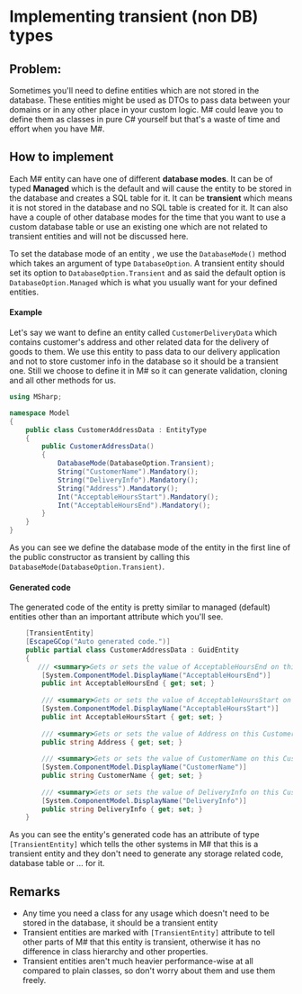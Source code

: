 # Implementing transient (non DB) types

## Problem:

Sometimes you'll need to define entities which are not stored in the database.
These entities might be used as DTOs to pass data between your domains or in any other place in your custom logic.
M# could leave you to define them as classes in pure C# yourself but that's a waste of time and effort when you have M#.

## How to implement

Each M# entity can have one of different **database modes**.
It can be of typed **Managed** which is the default and will cause the entity to be stored in the database and creates a SQL table for it.
It can be **transient** which means it is not stored in the database and no SQL table is created for it.
It can also have a couple of other database modes for the time that you want to use a custom database table or use an existing one which are not related to transient entities and will not be discussed here.

To set the database mode of an entity , we use the `DatabaseMode()` method which takes an argument of type `DatabaseOption`.
A transient entity should set its option to `DatabaseOption.Transient` and as said the default option is `DatabaseOption.Managed` which is what you usually want for your defined entities.

#### Example

Let's say we want to define an entity called `CustomerDeliveryData` which contains customer's address and other related data for the delivery of goods to them.
We use this entity to pass data to our delivery application and not to store customer info in the database so it should be a transient one.
Still we choose to define it in M# so it can generate validation, cloning and all other methods for us.

```csharp
using MSharp;

namespace Model
{
    public class CustomerAddressData : EntityType
    {
        public CustomerAddressData()
        {
            DatabaseMode(DatabaseOption.Transient);
            String("CustomerName").Mandatory();
            String("DeliveryInfo").Mandatory();
            String("Address").Mandatory();
            Int("AcceptableHoursStart").Mandatory();
            Int("AcceptableHoursEnd").Mandatory();
        }
    }
}
```
As you can see we define the database mode of the entity in the first line of the public constructor as transient by calling this `DatabaseMode(DatabaseOption.Transient)`.

#### Generated code

The generated code of the entity is pretty similar to managed (default) entities other than an important attribute which you'll see.

```csharp
    [TransientEntity]
    [EscapeGCop("Auto generated code.")]
    public partial class CustomerAddressData : GuidEntity
    {
       /// <summary>Gets or sets the value of AcceptableHoursEnd on this Customer address data instance.</summary>
        [System.ComponentModel.DisplayName("AcceptableHoursEnd")]
        public int AcceptableHoursEnd { get; set; }
        
        /// <summary>Gets or sets the value of AcceptableHoursStart on this Customer address data instance.</summary>
        [System.ComponentModel.DisplayName("AcceptableHoursStart")]
        public int AcceptableHoursStart { get; set; }
        
        /// <summary>Gets or sets the value of Address on this Customer address data instance.</summary>
        public string Address { get; set; }
        
        /// <summary>Gets or sets the value of CustomerName on this Customer address data instance.</summary>
        [System.ComponentModel.DisplayName("CustomerName")]
        public string CustomerName { get; set; }
        
        /// <summary>Gets or sets the value of DeliveryInfo on this Customer address data instance.</summary>
        [System.ComponentModel.DisplayName("DeliveryInfo")]
        public string DeliveryInfo { get; set; }
    }
```

As you can see the entity's generated code has an attribute of type `[TransientEntity]` which tells the other systems in M# that this is a transient entity and they don't need to generate any storage related code, database table or … for it.

## Remarks

- Any time you need a class for any usage which doesn't need to be stored in the database, it should be a transient entity
- Transient entities are marked with `[TransientEntity]` attribute to tell other parts of M# that this entity is transient, otherwise it has no difference in class hierarchy and other properties.
- Transient entities aren't much heavier performance-wise at all compared to plain classes, so don't worry about them and use them freely.

